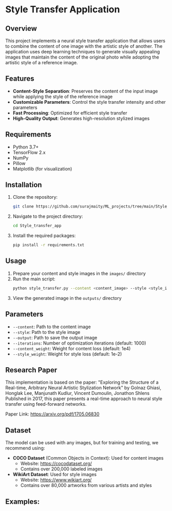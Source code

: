 # Style Transfer Application

## Overview
This project implements a neural style transfer application that allows users to combine the content of one image with the artistic style of another. The application uses deep learning techniques to generate visually appealing images that maintain the content of the original photo while adopting the artistic style of a reference image.

## Features
- **Content-Style Separation**: Preserves the content of the input image while applying the style of the reference image
- **Customizable Parameters**: Control the style transfer intensity and other parameters
- **Fast Processing**: Optimized for efficient style transfer
- **High-Quality Output**: Generates high-resolution stylized images

## Requirements
- Python 3.7+
- TensorFlow 2.x
- NumPy
- Pillow
- Matplotlib (for visualization)

## Installation
1. Clone the repository:
   ```bash
   git clone https://github.com/surajmaity/ML_projects/tree/main/Style_transfer_app
   ```
2. Navigate to the project directory:
   ```bash
   cd Style_transfer_app
   ```
3. Install the required packages:
   ```bash
   pip install -r requirements.txt
   ```

## Usage
1. Prepare your content and style images in the `images/` directory
2. Run the main script:
   ```bash
   python style_transfer.py --content <content_image> --style <style_image> --output <output_image>
   ```
3. View the generated image in the `outputs/` directory

## Parameters
- `--content`: Path to the content image
- `--style`: Path to the style image
- `--output`: Path to save the output image
- `--iterations`: Number of optimization iterations (default: 1000)
- `--content_weight`: Weight for content loss (default: 1e4)
- `--style_weight`: Weight for style loss (default: 1e-2)

## Research Paper
This implementation is based on the paper:
"Exploring the Structure of a Real-time, Arbitrary Neural Artistic Stylization Network" by Golnaz Ghiasi, Honglak Lee, Manjunath Kudlur, Vincent Dumoulin, Jonathon Shlens
Published in 2017, this paper presents a real-time approach to neural style transfer using feed-forward networks.

Paper Link: https://arxiv.org/pdf/1705.06830

## Dataset
The model can be used with any images, but for training and testing, we recommend using:
- **COCO Dataset** (Common Objects in Context): Used for content images
  - Website: https://cocodataset.org/
  - Contains over 200,000 labeled images
- **WikiArt Dataset**: Used for style images
  - Website: https://www.wikiart.org/
  - Contains over 80,000 artworks from various artists and styles

## Examples:

